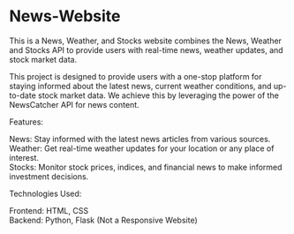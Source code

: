 # News-Website
This is a News, Weather, and Stocks website combines the News, Weather and Stocks API to provide users with real-time news, weather updates, and stock market data.

This project is designed to provide users with a one-stop platform for staying informed about the latest news, current weather conditions, and up-to-date stock market data. We achieve this by leveraging the power of the NewsCatcher API for news content.



Features:

News: Stay informed with the latest news articles from various sources.       
  Weather: Get real-time weather updates for your location or any place of interest.                  
         Stocks: Monitor stock prices, indices, and financial news to make informed investment decisions.



Technologies Used:

Frontend: HTML, CSS        
        Backend: Python, Flask
          (Not a Responsive Website)
